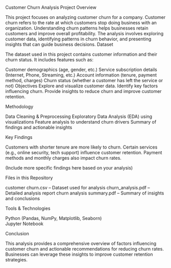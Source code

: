 Customer Churn Analysis
Project Overview

This project focuses on analyzing customer churn for a company. Customer churn refers to the rate at which customers stop doing business with an organization. Understanding churn patterns helps businesses retain customers and improve overall profitability.
The analysis involves exploring customer data, identifying patterns in churn behavior, and presenting insights that can guide business decisions.
Dataset

The dataset used in this project contains customer information and their churn status. It includes features such as:

Customer demographics (age, gender, etc.)
Service subscription details (Internet, Phone, Streaming, etc.)
Account information (tenure, payment method, charges)
Churn status (whether a customer has left the service or not)
Objectives
Explore and visualize customer data.
Identify key factors influencing churn.
Provide insights to reduce churn and improve customer retention.

Methodology

Data Cleaning & Preprocessing
Exploratory Data Analysis (EDA) using visualizations
Feature analysis to understand churn drivers
Summary of findings and actionable insights

Key Findings

Customers with shorter tenure are more likely to churn.
Certain services (e.g., online security, tech support) influence customer retention.
Payment methods and monthly charges also impact churn rates.

(Include more specific findings here based on your analysis)

Files in this Repository

customer churn.csv – Dataset used for analysis
churn_analysis.pdf – Detailed analysis report
churn analysis summary.pdf – Summary of insights and conclusions

Tools & Technologies

Python (Pandas, NumPy, Matplotlib, Seaborn)    
Jupyter Notebook



Conclusion

This analysis provides a comprehensive overview of factors influencing customer churn and actionable recommendations for reducing churn rates. Businesses can leverage these insights to improve customer retention strategies.
